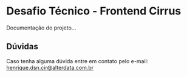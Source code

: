 # Desafio Técnico - Frontend Cirrus

Documentação do projeto...

## Dúvidas
Caso tenha alguma dúvida entre em contato pelo e-mail: henrique.dsn.cir@alterdata.com.br